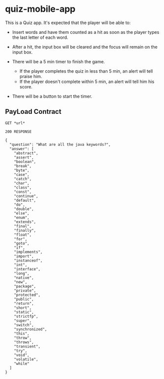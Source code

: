 # quiz-mobile-app
This is a Quiz app.  It's expected that the player will be able to:

- Insert words and have them counted as a hit as soon as the player types the last letter of each word.
- After a hit, the input box will be cleared and the focus will remain on the input box.
- There will be a 5 min timer to finish the game.
    - If the player completes the quiz in less than 5 min, an alert will tell praise him.
    - If the player doesn't complete within 5 min, an alert will tell him his score.
 
- There will be a button to start the timer.

## PayLoad Contract

```
GET *url* 

200 RESPONSE

{
  "question": "What are all the java keywords?",
  "answer": [
    "abstract",
    "assert",
    "boolean",
    "break",
    "byte",
    "case",
    "catch",
    "char",
    "class",
    "const",
    "continue",
    "default",
    "do",
    "double",
    "else",
    "enum",
    "extends",
    "final",
    "finally",
    "float",
    "for",
    "goto",
    "if",
    "implements",
    "import",
    "instanceof",
    "int",
    "interface",
    "long",
    "native",
    "new",
    "package",
    "private",
    "protected",
    "public",
    "return",
    "short",
    "static",
    "strictfp",
    "super",
    "switch",
    "synchronized",
    "this",
    "throw",
    "throws",
    "transient",
    "try",
    "void",
    "volatile",
    "while"
  ]
}

```
